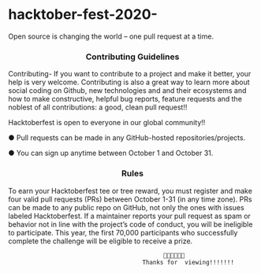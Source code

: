 # hacktober-fest-2020-
Open source is changing the world – one pull request at a time.

<h3 align="center">Contributing Guidelines</h3>

Contributing- If you want to contribute to a project and make it better, your help is very welcome. Contributing is also a great way to learn more about social coding on Github, new technologies and and their ecosystems and how to make constructive, helpful bug reports, feature requests and the noblest of all contributions: a good, clean pull request!!



Hacktoberfest is open to everyone in our global community!!

● Pull requests can be made in any GitHub-hosted repositories/projects.

● You can sign up anytime between October 1 and October 31.

<h3 align="center">Rules</h3>
To earn your Hacktoberfest tee or tree reward, you must register and make four valid pull requests (PRs) between October 1-31 (in any time zone). PRs can be made to any public repo on GitHub, not only the ones with issues labeled Hacktoberfest. If a maintainer reports your pull request as spam or behavior not in line with the project’s code of conduct, you will be ineligible to participate. This year, the first 70,000 participants who successfully complete the challenge will be eligible to receive a prize.





                                                
                                                
                                                
                                                
                                                
                                                
                                                🙏🙏🙏🙏🙏🙏
                                          Thanks for  viewing!!!!!!!
